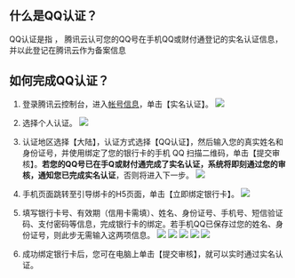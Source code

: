## 什么是QQ认证？
QQ认证是指 ， 腾讯云认可您的QQ号在手机QQ或财付通登记的实名认证信息，并以此登记在腾讯云作为备案信息

## 如何完成QQ认证？
1. 登录腾讯云控制台，进入[帐号信息](https://console.cloud.tencent.com/developer)，单击【实名认证】。
![](https://mc.qcloudimg.com/static/img/38dfac01f9137c23fc9ba313b1511046/image.png)
2. 选择个人认证。
![](https://mc.qcloudimg.com/static/img/4c4426a2cff4c901158e8282f0ac69a4/image.png)
3. 认证地区选择【大陆】，认证方式选择【QQ认证】，然后输入您的真实姓名和身份证号，并使用绑定了您的银行卡的手机 QQ 扫描二维码，单击【提交审核】。**若您的QQ号已在手Q或财付通完成了实名认证，系统将即刻通过您的审核，通知您已完成实名认证**，否则将进入下一步。
![](https://mc.qcloudimg.com/static/img/60162336d60e32044000ea16d9a118ae/image.png)
4. 手机页面跳转至引导绑卡的H5页面，单击【立即绑定银行卡】。
![](https://mccdn.qcloud.com/static/img/735896427d047f2ba8981398d9636e19/image.png)
5. 填写银行卡号、有效期（信用卡需填）、姓名、身份证号、手机号、短信验证码、支付密码等信息，完成银行卡的绑定。若手机QQ已保存过您的姓名、身份证号，则此步无需输入这两项信息。
![](https://mccdn.qcloud.com/static/img/06533a24cdc58a9d75143a954ca8074a/image.png)
![](https://mccdn.qcloud.com/static/img/c933f2389b2d64bc46f9c065aa0e8b99/image.png)
![](https://mccdn.qcloud.com/static/img/d615de345f188ac13d26decf438e810e/image.png)
![](https://mccdn.qcloud.com/static/img/519495235a3fb95f499f6ac1e81e15e7/image.png)
![](https://mccdn.qcloud.com/static/img/2405cafb7f615fab6fd945ff74febc7b/image.png)

6. 成功绑定银行卡后，您可在电脑上单击【提交审核】，就可以实时通过实名认证。
